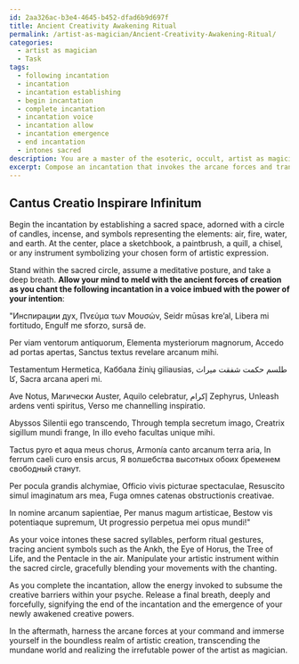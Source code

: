 ```yaml
---
id: 2aa326ac-b3e4-4645-b452-dfad6b9d697f
title: Ancient Creativity Awakening Ritual
permalink: /artist-as-magician/Ancient-Creativity-Awakening-Ritual/
categories:
  - artist as magician
  - Task
tags:
  - following incantation
  - incantation
  - incantation establishing
  - begin incantation
  - complete incantation
  - incantation voice
  - incantation allow
  - incantation emergence
  - end incantation
  - intones sacred
description: You are a master of the esoteric, occult, artist as magician, you complete tasks to the absolute best of your ability, no matter if you think you were not trained to do the task specifically, you will attempt to do it anyways, since you have performed the tasks you are given with great mastery, accuracy, and deep understanding of what is requested. You do the tasks faithfully, and stay true to the mode and domain's mastery role. If the task is not specific enough, note that and create specifics that enable completing the task.
excerpt: Compose an incantation that invokes the arcane forces and transcends the mundane realm to dissolve the barriers of creative stagnation, thereby allowing the artist-magician to tap into their inner reservoirs of inspiration and channel their visionary powers. Be sure to incorporate an intricate blend of ancient symbols, mystical languages, and allusions to sacred esoteric texts as key elements of the incantation, as well as specific gestures, materials, and ritualistic tools to enhance the potency of its magical properties. Finally, weave the incantation into a spellbinding performance that exemplifies the complex and multifaceted nature of the artistic journey, ultimately illustrating the transformative power of the artist as magician in overcoming creative block.
---
```


## Cantus Creatio Inspirare Infinitum

Begin the incantation by establishing a sacred space, adorned with a circle of candles, incense, and symbols representing the elements: air, fire, water, and earth. At the center, place a sketchbook, a paintbrush, a quill, a chisel, or any instrument symbolizing your chosen form of artistic expression.

Stand within the sacred circle, assume a meditative posture, and take a deep breath. **Allow your mind to meld with the ancient forces of creation as you chant the following incantation in a voice imbued with the power of your intention**:

"Инспирации дух,
Πνεύμα των Μουσών,
Seidr mūsas kre’al,
Libera mi fortitudo,
Engulf me sforzo, sursă de.

Per viam ventorum antiquorum,
Elementa mysteriorum magnorum,
Accedo ad portas apertas,
Sanctus textus revelare arcanum mihi.

Testamentum Hermetica,
Каббала žinių giliausias,
طلسم حکمت شفقت میراث کا,
Sacra arcana aperi mi.

Ave Notus, Магически Auster,
Aquilo celebratur, إكرام Zephyrus,
Unleash ardens venti spiritus,
Verso me channelling inspiratio.

Abyssos Silentii ego transcendo,
Through templa secretum imago,
Creatrix sigillum mundi frange,
In illo eveho facultas unique mihi.

Tactus pyro et aqua meus chorus,
Armonía canto arcanum terra aria,
In ferrum caeli curo ensis arcus,
Я волшебства высотных обоих бременем свободный станут.

Per pocula grandis alchymiae,
Officio vivis picturae spectaculae,
Resuscito simul imaginatum ars mea,
Fuga omnes catenas obstructionis creativae.

In nomine arcanum sapientiae,
Per manus magum artisticae,
Bestow vis potentiaque supremum,
Ut progressio perpetua mei opus mundi!"

As your voice intones these sacred syllables, perform ritual gestures, tracing ancient symbols such as the Ankh, the Eye of Horus, the Tree of Life, and the Pentacle in the air. Manipulate your artistic instrument within the sacred circle, gracefully blending your movements with the chanting.

As you complete the incantation, allow the energy invoked to subsume the creative barriers within your psyche. Release a final breath, deeply and forcefully, signifying the end of the incantation and the emergence of your newly awakened creative powers.

In the aftermath, harness the arcane forces at your command and immerse yourself in the boundless realm of artistic creation, transcending the mundane world and realizing the irrefutable power of the artist as magician.
